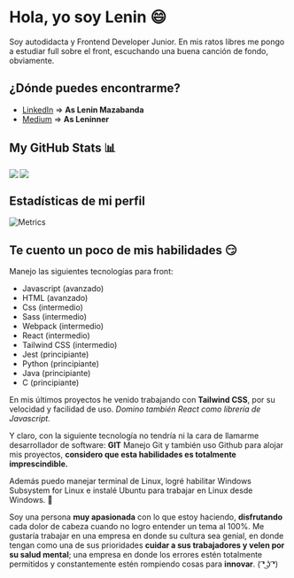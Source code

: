 # Hola, yo soy Lenin 😄

Soy autodidacta y Frontend Developer Junior. En mis ratos libres me pongo a estudiar full sobre el front, escuchando una buena canción de fondo, obviamente.

## ¿Dónde puedes encontrarme?

- [LinkedIn](https://www.linkedin.com/in/leninner/) => **As Lenin Mazabanda** 
- [Medium]( https://leninner.medium.com/) => **As Leninner**

## My GitHub Stats 📊

<a href="https://github.com/anuraghazra/github-readme-stats">
  <img align="left" src="https://github-readme-stats.vercel.app/api?username=leninner&count_private=true&show_icons=true&theme=radical" />
</a>
<a href="https://github.com/anuraghazra/convoychat">
  <img align="center" src="https://github-readme-stats.vercel.app/api/top-langs/?username=leninner" />
</a>

## Estadísticas de mi perfil

![Metrics](https://metrics.lecoq.io/leninner?template=classic&languages=1&introduction=1&gists=1&languages.limit=8&languages.sections=most-used&languages.colors=github&languages.aliases=JS&languages.threshold=0%25&languages.indepth=false&languages.analysis.timeout=15&languages.categories=markup%2C%20programming&languages.recent.categories=markup%2C%20programming&languages.recent.load=300&languages.recent.days=14&introduction.title=true&config.timezone=America%2FGuayaquil)

## Te cuento un poco de mis habilidades 😏

Manejo las siguientes tecnologías para front: 

- Javascript (avanzado)
- HTML (avanzado)
- Css (intermedio)
- Sass (intermedio)
- Webpack (intermedio)
- React (intermedio)
- Tailwind CSS (intermedio)
- Jest (principiante)
- Python (principiante)
- Java (principiante)
- C (principiante)

En mis últimos proyectos he venido trabajando con **Tailwind CSS**, por su velocidad y facilidad de uso. _Domino también React como librería de Javascript._

Y claro, con la siguiente tecnología no tendría ni la cara de llamarme desarrollador de software: **GIT**
Manejo Git y también uso Github para alojar mis proyectos, **considero que esta habilidades es totalmente imprescindible.**

Además puedo manejar terminal de Linux, logré habilitar Windows Subsystem for Linux e instalé Ubuntu para trabajar en Linux desde Windows. 🙈

Soy una persona **muy apasionada** con lo que estoy haciendo, **disfrutando** cada dolor de cabeza cuando no logro entender un tema al 100%. 
Me gustaría trabajar en una empresa en donde su cultura sea genial, en donde tengan como una de sus prioridades **cuidar a sus trabajadores y velen por su salud mental**; una empresa en donde los errores estén totalmente permitidos y constantemente estén rompiendo cosas para **innovar**. ( ͡❛ ͜ʖ ͡❛)
 
<!---
Leninner/Leninner is a ✨ special ✨ repository because its `README.md` (this file) appears on your GitHub profile.
You can click the Preview link to take a look at your changes.
--->
